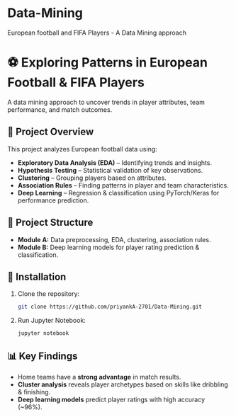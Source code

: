 # Data-Mining
European football and FIFA Players - A Data Mining approach

# ⚽ Exploring Patterns in European Football & FIFA Players  

A data mining approach to uncover trends in player attributes, team performance, and match outcomes.  

## 🚀 Project Overview  
This project analyzes European football data using:  
- **Exploratory Data Analysis (EDA)** – Identifying trends and insights.  
- **Hypothesis Testing** – Statistical validation of key observations.  
- **Clustering** – Grouping players based on attributes.  
- **Association Rules** – Finding patterns in player and team characteristics.  
- **Deep Learning** – Regression & classification using PyTorch/Keras for performance prediction.  

## 📂 Project Structure  
- **Module A:** Data preprocessing, EDA, clustering, association rules.  
- **Module B:** Deep learning models for player rating prediction & classification.  

## 🔧 Installation  
1. Clone the repository:  
   ```bash
   git clone https://github.com/priyankA-2701/Data-Mining.git
   ```

2. Run Jupyter Notebook:  
   ```bash
   jupyter notebook
   ```  

## 📊 Key Findings  
- Home teams have a **strong advantage** in match results.  
- **Cluster analysis** reveals player archetypes based on skills like dribbling & finishing.  
- **Deep learning models** predict player ratings with high accuracy (~96%).  
  
